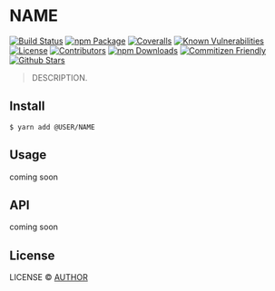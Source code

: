 # NAME

[![Build Status][build-badge]][build]
[![npm Package][npm-version-badge]][npm]
[![Coveralls][coveralls-badge]][coveralls]
[![Known Vulnerabilities][synk-badge]][synk]
[![License][license-badge]][license]
[![Contributors][contributors-badge]][contributors]
[![npm Downloads][npm-downloads-badge]][npm]
[![Commitizen Friendly][commitizen-badge]][commitizen]
[![Github Stars][github-stars-badge]][github]

> DESCRIPTION.

[build-badge]: https://img.shields.io/travis/USER/NAME/master.png?style=flat-square
[build]: https://travis-ci.org/USER/NAME
[npm-version-badge]: https://img.shields.io/npm/v/@USER/NAME.png?style=flat-square
[npm]: https://www.npmjs.org/package/@USER/NAME
[coveralls-badge]: https://img.shields.io/coveralls/USER/NAME/master.png?style=flat-square
[coveralls]: https://coveralls.io/github/USER/NAME
[github-stars-badge]: https://img.shields.io/github/stars/USER/NAME.svg?style=social&label=Stars
[github]: https://github.com/USER/NAME
[contributors-badge]: https://img.shields.io/github/contributors/USER/NAME.svg?style=flat-square
[contributors]: https://github.com/USER/NAME/graphs/contributors
[license-badge]: https://img.shields.io/github/license/USER/NAME.svg?style=flat-square
[license]: https://github.com/USER/NAME/blob/master/LICENSE
[npm-downloads-badge]: https://img.shields.io/npm/dt/node-starter.svg?style=flat-square
[synk-badge]: https://snyk.io/test/github/USER/NAME/badge.svg?style=flat-square
[synk]: https://snyk.io/test/github/USER/NAME
[semantic-release-badge]: https://img.shields.io/badge/%20%20%F0%9F%93%A6%F0%9F%9A%80-semantic--release-e10079.svg?style=flat-square
[semantic-release]: https://github.com/semantic-release/semantic-release
[commitizen-badge]: https://img.shields.io/badge/commitizen-friendly-brightgreen.svg?style=flat-square
[commitizen]: http://commitizen.github.io/cz-cli/
[bithound-badge]: https://www.bithound.io/github/USER/NAME/badges/score.svg?style=flat-square
[bithound]: https://www.bithound.io/github/USER/NAME

## Install

```
$ yarn add @USER/NAME
```

## Usage

coming soon

## API

coming soon

## License

LICENSE © [AUTHOR](https://SCOPE.github.io)

